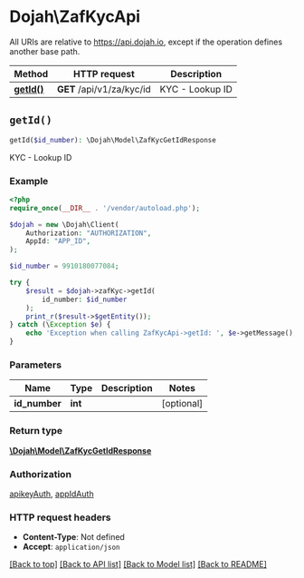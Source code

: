 # Dojah\ZafKycApi

All URIs are relative to https://api.dojah.io, except if the operation defines another base path.

| Method | HTTP request | Description |
| ------------- | ------------- | ------------- |
| [**getId()**](ZafKycApi.md#getId) | **GET** /api/v1/za/kyc/id | KYC - Lookup ID |


## `getId()`

```php
getId($id_number): \Dojah\Model\ZafKycGetIdResponse
```

KYC - Lookup ID

### Example

```php
<?php
require_once(__DIR__ . '/vendor/autoload.php');

$dojah = new \Dojah\Client(
    Authorization: "AUTHORIZATION",
    AppId: "APP_ID",
);

$id_number = 9910180077084;

try {
    $result = $dojah->zafKyc->getId(
        id_number: $id_number
    );
    print_r($result->$getEntity());
} catch (\Exception $e) {
    echo 'Exception when calling ZafKycApi->getId: ', $e->getMessage(), PHP_EOL;
}
```

### Parameters

| Name | Type | Description  | Notes |
| ------------- | ------------- | ------------- | ------------- |
| **id_number** | **int**|  | [optional] |

### Return type

[**\Dojah\Model\ZafKycGetIdResponse**](../Model/ZafKycGetIdResponse.md)

### Authorization

[apikeyAuth](../../README.md#apikeyAuth), [appIdAuth](../../README.md#appIdAuth)

### HTTP request headers

- **Content-Type**: Not defined
- **Accept**: `application/json`

[[Back to top]](#) [[Back to API list]](../../README.md#endpoints)
[[Back to Model list]](../../README.md#models)
[[Back to README]](../../README.md)
